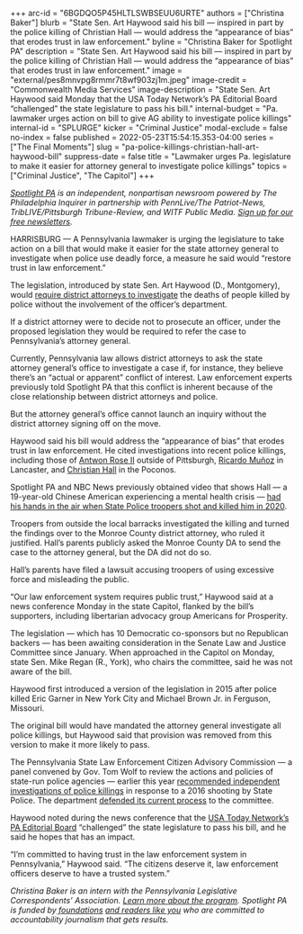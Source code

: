 +++
arc-id = "6BGDQO5P45HLTLSWBSEUU6URTE"
authors = ["Christina Baker"]
blurb = "State Sen. Art Haywood said his bill — inspired in part by the police killing of Christian Hall — would address the “appearance of bias” that erodes trust in law enforcement."
byline = "Christina Baker for Spotlight PA"
description = "State Sen. Art Haywood said his bill — inspired in part by the police killing of Christian Hall — would address the “appearance of bias” that erodes trust in law enforcement."
image = "external/pes8mnvpg8rmmr7t8wf903zj1m.jpeg"
image-credit = "Commonwealth Media Services"
image-description = "State Sen. Art Haywood said Monday that the USA Today Network’s PA Editorial Board “challenged” the state legislature to pass his bill."
internal-budget = "Pa. lawmaker urges action on bill to give AG ability to investigate police killings"
internal-id = "SPLURGE"
kicker = "Criminal Justice"
modal-exclude = false
no-index = false
published = 2022-05-23T15:54:15.353-04:00
series = ["The Final Moments"]
slug = "pa-police-killings-christian-hall-art-haywood-bill"
suppress-date = false
title = "Lawmaker urges Pa. legislature to make it easier for attorney general to investigate police killings"
topics = ["Criminal Justice", "The Capitol"]
+++

<a href="https://lesspage.com/"><i>Spotlight PA</i></a><i> is an independent, nonpartisan newsroom powered by The Philadelphia Inquirer in partnership with PennLive/The Patriot-News, TribLIVE/Pittsburgh Tribune-Review, and WITF Public Media. </i><a href="https://lesspage.com/newsletters"><i>Sign up for our free newsletters</i></a><i>.</i>

HARRISBURG — A Pennsylvania lawmaker is urging the legislature to take action on a bill that would make it easier for the state attorney general to investigate when police use deadly force, a measure he said would “restore trust in law enforcement.”

The legislation, introduced by state Sen. Art Haywood (D., Montgomery), would <a href="https://www.legis.state.pa.us/cfdocs/billInfo/billInfo.cfm?sYear=2021&sInd=0&body=S&type=B&bn=1026">require district attorneys to investigate</a> the deaths of people killed by police without the involvement of the officer’s department.

If a district attorney were to decide not to prosecute an officer, under the proposed legislation they would be required to refer the case to Pennsylvania’s attorney general.

<script src="https://lesspage.com/embed.js" async></script><div data-spl-embed-version="1" data-spl-src="https://lesspage.com/embeds/newsletter/"></div>

Currently, Pennsylvania law allows district attorneys to ask the state attorney general’s office to investigate a case if, for instance, they believe there’s an “actual or apparent” conflict of interest. Law enforcement experts previously told Spotlight PA that this conflict is inherent because of the close relationship between district attorneys and police.

But the attorney general’s office cannot launch an inquiry without the district attorney signing off on the move.

Haywood said his bill would address the “appearance of bias” that erodes trust in law enforcement. He cited investigations into recent police killings, including those of <a href="https://www.reuters.com/article/us-pennsylvania-shooting/jury-clears-pennsylvania-police-officer-of-murder-in-antwon-rose-shooting-idUSKCN1R401S">Antwon Rose II</a> outside of Pittsburgh, <a href="https://lancasteronline.com/news/local/federal-judge-dismisses-lancaster-county-from-ricardo-mu-oz-wrongful-death-suit/article_4d8271b2-7319-11ec-83c4-732bad6472f0.html">Ricardo Muñoz</a> in Lancaster, and <a href="https://lesspage.com/news/2021/11/christian-hall-state-police-shooting-stroudsburg/">Christian Hall</a> in the Poconos.

Spotlight PA and NBC News previously obtained video that shows Hall — a 19-year-old Chinese American experiencing a mental health crisis — <a href="https://lesspage.com/news/2021/11/christian-hall-state-police-shooting-stroudsburg/">had his hands in the air when State Police troopers shot and killed him in 2020</a>.

Troopers from outside the local barracks investigated the killing and turned the findings over to the Monroe County district attorney, who ruled it justified. Hall’s parents publicly asked the Monroe County DA to send the case to the attorney general, but the DA did not do so.

Hall’s parents have filed a lawsuit accusing troopers of using excessive force and misleading the public.

“Our law enforcement system requires public trust,” Haywood said at a news conference Monday in the state Capitol, flanked by the bill’s supporters, including libertarian advocacy group Americans for Prosperity.

The legislation — which has 10 Democratic co-sponsors but no Republican backers — has been awaiting consideration in the Senate Law and Justice Committee since January. When approached in the Capitol on Monday, state Sen. Mike Regan (R., York), who chairs the committee, said he was not aware of the bill.

Haywood first introduced a version of the legislation in 2015 after police killed Eric Garner in New York City and Michael Brown Jr. in Ferguson, Missouri.

The original bill would have mandated the attorney general investigate all police killings, but Haywood said that provision was removed from this version to make it more likely to pass.

<script src="https://lesspage.com/embed.js" async></script><div data-spl-embed-version="1" data-spl-src="https://lesspage.com/embeds/donate/?eyebrow_text=SPRING%20MEMBER%20DRIVE%20&cta_text=GIVE%20NOW%2C%20WE'LL%20DOUBLE%20IT&teaser_text=This%20story%20by%20Spotlight%20PA%20is%20available%20to%20everyone%20at%20no%20cost%20thanks%20to%20our%20members.%20%3Cb%3EMake%20a%20gift%20during%20our%20spring%20member%20drive%20and%20your%20support%20will%20be%20DOUBLED.%3C%2Fb%3E"></div>

The Pennsylvania State Law Enforcement Citizen Advisory Commission — a panel convened by Gov. Tom Wolf to review the actions and policies of state-run police agencies — earlier this year <a href="https://lesspage.com/news/2021/12/pennsylvania-state-police-use-of-force-investigations-independent/">recommended independent investigations of police killings</a> in response to a 2016 shooting by State Police. The department <a href="https://lesspage.com/news/2022/02/pa-state-police-external-investigation-recommendation/">defended its current process</a> to the committee.

Haywood noted during the news conference that the <a href="https://www.buckscountycouriertimes.com/story/opinion/editorials/2022/04/22/our-view-keep-the-thin-blue-line-on-the-straight-and-narrow/65350988007/">USA Today Network’s PA Editorial Board</a> “challenged” the state legislature to pass his bill, and he said he hopes that has an impact.

“I’m committed to having trust in the law enforcement system in Pennsylvania,” Haywood said. “The citizens deserve it, law enforcement officers deserve to have a trusted system.”

<i>Christina Baker is an intern with the Pennsylvania Legislative Correspondents’ Association. </i><a href="http://www.pacapitolreporters.org/pacapitolreporters-internships.html" target="_blank"><i>Learn more about the program</i></a><i>. Spotlight PA is funded by</i><a href="https://lesspage.com/support"><i> foundations</i></a><i> </i><a href="https://lesspage.com/support"><i>and readers like you</i></a><i> who are committed to accountability journalism that gets results.</i>
